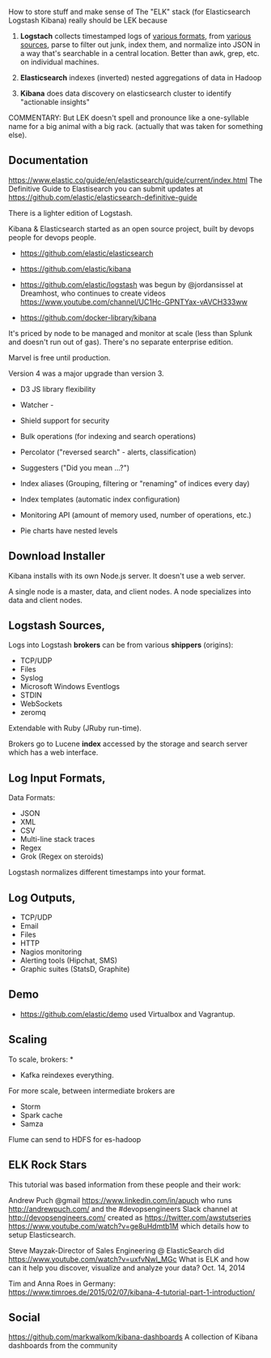 
How to store stuff and make sense of 
The "ELK" stack (for Elasticsearch Logstash Kibana) really should be LEK because 

1. <strong>Logstach</strong> collects timestamped logs of
   <a href="#LogFormats">various formats</a>, from
   <a href="#LogSources">various sources</a>, parse to filter out junk, index them, and normalize into JSON
   in a way that's searchable in a central location. 
   Better than awk, grep, etc. on individual machines.

2. <strong>Elasticsearch</strong> indexes (inverted) nested aggregations of data in Hadoop

3. <strong>Kibana</strong> does data discovery on elasticsearch cluster to identify "actionable insights"

COMMENTARY: But LEK doesn't spell and pronounce like a one-syllable name for a big animal with a big rack.
(actually that was taken for something else).

## <a name="Docs"> Documentation</a>
https://www.elastic.co/guide/en/elasticsearch/guide/current/index.html
The Definitive Guide to Elastisearch you can submit updates at
https://github.com/elastic/elasticsearch-definitive-guide

There is a lighter edition of Logstash.

Kibana & Elasticsearch started as an open source project, built by devops people for devops people.

  * https://github.com/elastic/elasticsearch
  * https://github.com/elastic/kibana
  * https://github.com/elastic/logstash was begun by @jordansissel at Dreamhost, who continues to create videos
    https://www.youtube.com/channel/UC1Hc-GPNTYax-vAVCH333ww

 * https://github.com/docker-library/kibana

It's priced by node to be managed and monitor at scale (less than Splunk and doesn't run out of gas).
There's no separate enterprise edition.

Marvel is free until production.

Version 4 was a major upgrade than version 3.

* D3 JS library flexibility
* Watcher - 
* Shield support for security


* Bulk operations (for indexing and search operations)
* Percolator ("reversed search" - alerts, classification)
* Suggesters ("Did you mean ...?")
* Index aliases (Grouping, filtering or "renaming" of indices every day)
* Index templates (automatic index configuration)
* Monitoring API (amount of memory used, number of operations, etc.)

* Pie charts have nested levels


## <a name="DownloadInstaller"> Download Installer</a>
Kibana installs with its own Node.js server. It doesn't use a web server.

A single node is a master, data, and client nodes.
A node specializes into data and client nodes.


## <a name="LogSources"> Logstash Sources</a>,
Logs into Logstash <strong>brokers</strong> can be from various <strong>shippers</strong> (origins):
* TCP/UDP
* Files
* Syslog
* Microsoft Windows Eventlogs
* STDIN
* WebSockets
* zeromq

Extendable with Ruby (JRuby run-time).

Brokers go to Lucene <strong>index</strong> accessed by the storage and search server
which has a web interface.


## <a name="LogFormats"> Log Input Formats</a>,
Data Formats:
* JSON
* XML
* CSV
* Multi-line stack traces
* Regex
* Grok (Regex on steroids)

Logstash normalizes different timestamps into your format.


## <a name="LogOutputs"> Log Outputs</a>,

* TCP/UDP
* Email
* Files
* HTTP
* Nagios monitoring
* Alerting tools (Hipchat, SMS)
* Graphic suites (StatsD, Graphite)


## <a name="Demo"> Demo</a>
  * https://github.com/elastic/demo
 used Virtualbox and Vagrantup.


## <a name="Scaling"> Scaling</a>
To scale, brokers:
* 
* Kafka reindexes everything.

For more scale, between intermediate brokers are
* Storm
* Spark cache
* Samza

Flume can send to HDFS for es-hadoop


## <a name="RockStars"> ELK Rock Stars</a>
This tutorial was based information from these people and their work:

Andrew Puch @gmail 
https://www.linkedin.com/in/apuch
who runs http://andrewpuch.com/
and the #devopsengineers Slack channel at http://devopsengineers.com/
created as https://twitter.com/awstutseries
https://www.youtube.com/watch?v=ge8uHdmtb1M
which details how to setup Elasticsearch.


Steve Mayzak-Director of Sales Engineering @ ElasticSearch
did https://www.youtube.com/watch?v=uxfvNwl_MGc
What is ELK and how can it help you discover, visualize and analyze your data?
Oct. 14, 2014

Tim and Anna Roes in Germany:
https://www.timroes.de/2015/02/07/kibana-4-tutorial-part-1-introduction/


## <a name="Social"> Social</a>
https://github.com/markwalkom/kibana-dashboards
A collection of Kibana dashboards from the community


